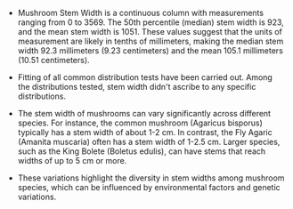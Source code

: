 - Mushroom Stem Width is a continuous column with measurements ranging from 0 to 3569. The 50th percentile (median) stem width is 923, and the mean stem width is 1051. These values suggest that the units of measurement are likely in tenths of millimeters, making the median stem width 92.3 millimeters (9.23 centimeters) and the mean 105.1 millimeters (10.51 centimeters).
    
- Fitting of all common distribution tests have been carried out. Among the distributions tested, stem width didn't ascribe to any specific distributions.

- The stem width of mushrooms can vary significantly across different species. For instance, the common mushroom (Agaricus bisporus) typically has a stem width of about 1-2 cm. In contrast, the Fly Agaric (Amanita muscaria) often has a stem width of 1-2.5 cm. Larger species, such as the King Bolete (Boletus edulis), can have stems that reach widths of up to 5 cm or more.

- These variations highlight the diversity in stem widths among mushroom species, which can be influenced by environmental factors and genetic variations.




